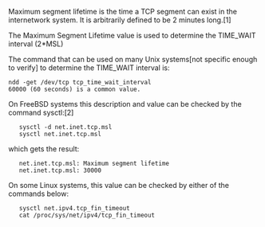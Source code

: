 Maximum segment lifetime is the time a TCP segment can exist in the internetwork system. It is arbitrarily defined to be 2 minutes long.[1]

The Maximum Segment Lifetime value is used to determine the TIME_WAIT interval (2*MSL)

The command that can be used on many Unix systems[not specific enough to verify] to determine the TIME_WAIT interval is:

```
ndd -get /dev/tcp tcp_time_wait_interval
60000 (60 seconds) is a common value.

```

On FreeBSD systems this description and value can be checked by the command sysctl:[2]

```
   sysctl -d net.inet.tcp.msl
   sysctl net.inet.tcp.msl

```

which gets the result:

```
   net.inet.tcp.msl: Maximum segment lifetime
   net.inet.tcp.msl: 30000

```

On some Linux systems, this value can be checked by either of the commands below:


```
   sysctl net.ipv4.tcp_fin_timeout
   cat /proc/sys/net/ipv4/tcp_fin_timeout

```
